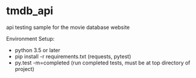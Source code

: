 # tmdb_api
api testing sample for the movie database website

Environment Setup:
* python 3.5 or later
* pip install -r requirements.txt (requests, pytest)
* py.test -m=completed (run completed tests, must be at top directory of project)
